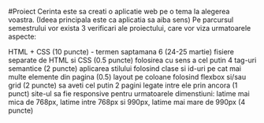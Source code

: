 #Proiect
Cerinta este sa creati o aplicatie web pe o tema la alegerea voastra. (Ideea principala este ca aplicatia sa aiba sens) Pe parcursul semestrului vor exista 3 verificari ale proiectului, care vor viza urmatoarele aspecte:

HTML + CSS (10 puncte) - termen saptamana 6 (24-25 martie)
fisiere separate de HTML si CSS (0.5 puncte)
folosirea cu sens a cel putin 4 tag-uri semantice (2 puncte)
aplicarea stilului folosind clase si id-uri pe cat mai multe elemente din pagina (0.5)
layout pe coloane folosind flexbox si/sau grid (2 puncte)
sa aveti cel putin 2 pagini legate intre ele prin ancora (1 punct)
site-ul sa fie responsive pentru urmatoarele dimenstiuni: latime mai mica de 768px, latime intre 768px si 990px, latime mai mare de 990px (4 puncte)
